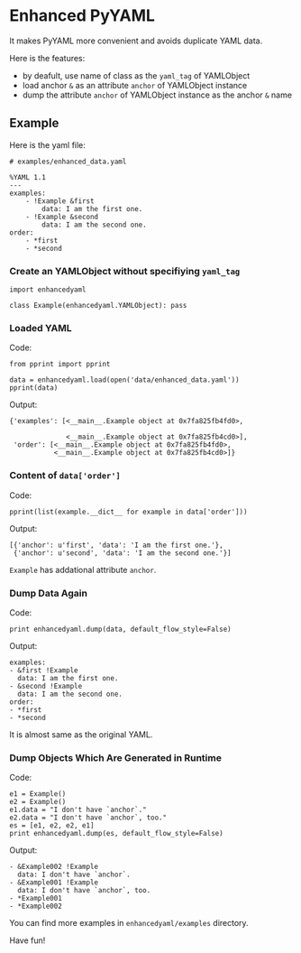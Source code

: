 # Enhanced PyYAML

It makes PyYAML more convenient and avoids duplicate YAML data.

Here is the features:

* by deafult, use name of class as the `yaml_tag` of YAMLObject
* load anchor `&` as an attribute `anchor` of YAMLObject instance
* dump the attribute `anchor` of YAMLObject instance as the anchor `&` name

## Example

Here is the yaml file:

    # examples/enhanced_data.yaml

    %YAML 1.1
    ---
    examples:
        - !Example &first
            data: I am the first one.
        - !Example &second
            data: I am the second one.
    order:
        - *first
        - *second

### Create an YAMLObject without specifiying `yaml_tag`

    import enhancedyaml

    class Example(enhancedyaml.YAMLObject): pass

### Loaded YAML

Code:

    from pprint import pprint

    data = enhancedyaml.load(open('data/enhanced_data.yaml'))
    pprint(data)

Output:

    {'examples': [<__main__.Example object at 0x7fa825fb4fd0>,

                  <__main__.Example object at 0x7fa825fb4cd0>],
     'order': [<__main__.Example object at 0x7fa825fb4fd0>,
               <__main__.Example object at 0x7fa825fb4cd0>]}

### Content of `data['order']`

Code:

    pprint(list(example.__dict__ for example in data['order']))

Output:

    [{'anchor': u'first', 'data': 'I am the first one.'},
     {'anchor': u'second', 'data': 'I am the second one.'}]

`Example` has addational attribute `anchor`.

### Dump Data Again

Code:

    print enhancedyaml.dump(data, default_flow_style=False)

Output:

    examples:
    - &first !Example
      data: I am the first one.
    - &second !Example
      data: I am the second one.
    order:
    - *first
    - *second

It is almost same as the original YAML.

### Dump Objects Which Are Generated in Runtime

Code:

    e1 = Example()
    e2 = Example()
    e1.data = "I don't have `anchor`."
    e2.data = "I don't have `anchor`, too."
    es = [e1, e2, e2, e1]
    print enhancedyaml.dump(es, default_flow_style=False)

Output:

    - &Example002 !Example
      data: I don't have `anchor`.
    - &Example001 !Example
      data: I don't have `anchor`, too.
    - *Example001
    - *Example002

You can find more examples in `enhancedyaml/examples` directory.

Have fun!
